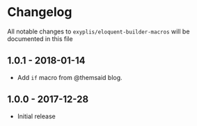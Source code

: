 # Changelog

All notable changes to `exyplis/eloquent-builder-macros` will be documented in this file

## 1.0.1 - 2018-01-14
 - Add `if` macro from @themsaid blog.
 
## 1.0.0 - 2017-12-28

- Initial release

